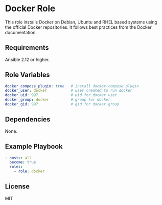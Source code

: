 Docker Role
===========

This role installs Docker on Debian, Ubuntu and RHEL based systems using the official Docker repositories. It follows best practices from the Docker documentation.

Requirements
------------

Ansible 2.12 or higher.

Role Variables
--------------

```yaml
docker_compose_plugin: true   # install docker-compose plugin
docker_user: docker           # user created to run docker
docker_uid: 997               # uid for docker user
docker_group: docker          # group for docker
docker_gid: 997               # gid for docker group
```

Dependencies
------------

None.

Example Playbook
----------------

```yaml
- hosts: all
  become: true
  roles:
    - role: docker
```

License
-------

MIT
